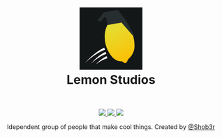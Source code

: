 <h1 align="center">
<sub>
<img src="https://raw.githubusercontent.com/lemons-studios/.github/refs/heads/main/LemonStudiosDiscordIcon.jpg" height=144>
</sub>
<br>
Lemon Studios
</h1>
<br>
<p align="center">
  <a href="https://learn.microsoft.com/en-us/dotnet/csharp">
    <img src="https://img.shields.io/badge/c%23-%23239120.svg?style=for-the-badge&logo=c-sharp&logoColor=white">
  </a>
  <a href="https://dot.net">
    <img src="https://img.shields.io/badge/.NET-5C2D91?style=for-the-badge&logo=.net&logoColor=white">
  </a>
  <a href="https://unity.com">
    <img src="https://img.shields.io/badge/unity-%23000000.svg?style=for-the-badge&logo=unity&logoColor=white">
  </a>
</p>
<p align="center">Idependent group of people that make cool things. Created by <a href="https://github.com/Shob3r">@Shob3r</a> </p>
